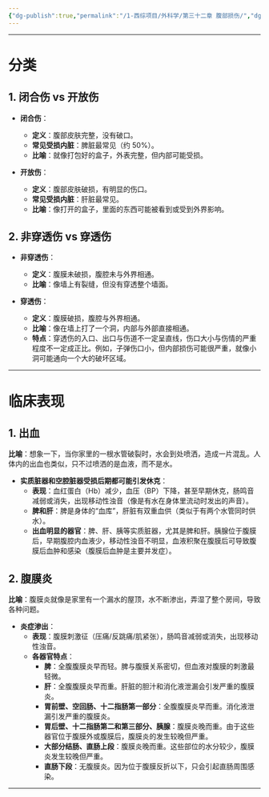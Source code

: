 ```yaml
---
{"dg-publish":true,"permalink":"/1-西综项目/外科学/第三十二章 腹部损伤/","dgPassFrontmatter":true,"noteIcon":"","created":"2024-07-18T16:27:54.246+08:00","updated":"2024-07-18T20:14:56.344+08:00"}
---
```


---
# 分类

## 1. 闭合伤 vs 开放伤
- **闭合伤**：
  - **定义**：腹部皮肤完整，没有破口。
  - **常见受损内脏**：脾脏最常见（约 50%）。
  - **比喻**：就像打包好的盒子，外表完整，但内部可能受损。

- **开放伤**：
  - **定义**：腹部皮肤破损，有明显的伤口。
  - **常见受损内脏**：肝脏最常见。
  - **比喻**：像打开的盒子，里面的东西可能被看到或受到外界影响。

## 2. 非穿透伤 vs 穿透伤
- **非穿透伤**：
  - **定义**：腹膜未破损，腹腔未与外界相通。
  - **比喻**：像墙上有裂缝，但没有穿透整个墙面。

- **穿透伤**：
  - **定义**：腹膜破损，腹腔与外界相通。
  - **比喻**：像在墙上打了一个洞，内部与外部直接相通。
  - **特点**：穿透伤的入口、出口与伤道不一定呈直线，伤口大小与伤情的严重程度不一定成正比。例如，子弹伤口小，但内部损伤可能很严重，就像小洞可能通向一个大的破坏区域。
---
# 临床表现

## 1. 出血

**比喻**：想象一下，当你家里的一根水管破裂时，水会到处喷洒，造成一片混乱。人体内的出血也类似，只不过喷洒的是血液，而不是水。

- **实质脏器和空腔脏器受损后期都可能引发休克**：
  - **表现**：血红蛋白（Hb）减少，血压（BP）下降，甚至早期休克，肠鸣音减弱或消失，出现移动性浊音（像是有水在身体里流动时发出的声音）。
  - **脾和肝**：脾是身体的“血库”，肝脏有双重血供（类似于有两个水管同时供水）。
  - **出血明显的器官**：脾、肝、胰等实质脏器，尤其是脾和肝。胰腺位于腹膜后，早期腹腔内血液少，移动性浊音不明显，血液积聚在腹膜后可导致腹膜后血肿和感染（腹膜后血肿是主要并发症）。

## 2. 腹膜炎

**比喻**：腹膜炎就像是家里有一个漏水的屋顶，水不断渗出，弄湿了整个房间，导致各种问题。

- **炎症渗出**：
  - **表现**：腹膜刺激征（压痛/反跳痛/肌紧张），肠鸣音减弱或消失，出现移动性浊音。
  - **各器官特点**：
    - **脾**：全腹腹膜炎早而轻。脾与腹膜关系密切，但血液对腹膜的刺激最轻微。
    - **肝**：全腹腹膜炎早而重。肝脏的胆汁和消化液泄漏会引发严重的腹膜炎。
    - **胃前壁、空回肠、十二指肠第一部分**：全腹腹膜炎早而重。消化液泄漏引发严重的腹膜炎。
    - **胃后壁、十二指肠第二和第三部分、胰腺**：腹膜炎晚而重。由于这些器官位于腹膜外或腹膜后，腹膜炎的发生较晚但严重。
    - **大部分结肠、直肠上段**：腹膜炎晚而重。这些部位的水分较少，腹膜炎发生较晚但严重。
    - **直肠下段**：无腹膜炎。因为位于腹膜反折以下，只会引起直肠周围感染。

---

